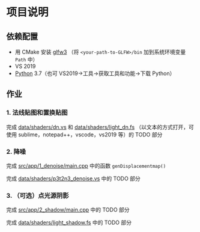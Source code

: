 # 项目说明

## 依赖配置

- 用 CMake 安装 [glfw3](https://github.com/glfw/glfw) （将 `<your-path-to-GLFW>/bin` 加到系统环境变量 `Path` 中）
- VS 2019
- [Python](https://www.python.org/) 3.7（也可 VS2019->工具->获取工具和功能->下载 Python）

## 作业

### 1. 法线贴图和置换贴图

完成 [data/shaders/dn.vs](data/shaders/dn.vs) 和 [data/shaders/light_dn.fs](data/shaders/light_dn.fs) （以文本的方式打开，可使用 sublime，notepad++，vscode，vs2019 等）的 TODO 部分

### 2. 降噪

完成 [src/app/1_denoise/main.cpp](src/app/1_denoise/main.cpp) 中的函数 `genDisplacementmap()`  

完成 [data/shaders/p3t2n3_denoise.vs](data/shaders/p3t2n3_denoise.vs) 中的 TODO 部分

### 3. （可选）点光源阴影

完成 [src/app/2_shadow/main.cpp](src/app/2_shadow/main.cpp) 中的 TODO 部分

完成 [data/shaders/light_shadow.fs](data/shaders/light_shadow.fs) 中的 TODO 部分

